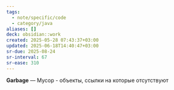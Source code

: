 ```yaml
---
tags:
  - note/specific/code
  - category/java
aliases: []
deck: obsidian::work
created: 2025-05-28 07:43:37+03:00
updated: 2025-06-18T14:40:47+03:00
sr-due: 2025-08-24
sr-interval: 67
sr-ease: 310
---
```


**Garbage**
—
Мусор - объекты, ссылки на которые отсутствуют
